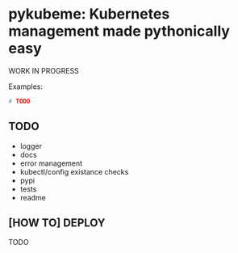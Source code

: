 pykubeme: Kubernetes management made pythonically easy
===========================

WORK IN PROGRESS

Examples:
```python
# TODO
```

TODO
----
- logger
- docs
- error management
- kubectl/config existance checks
- pypi
- tests
- readme

[HOW TO] DEPLOY
---------------
TODO
